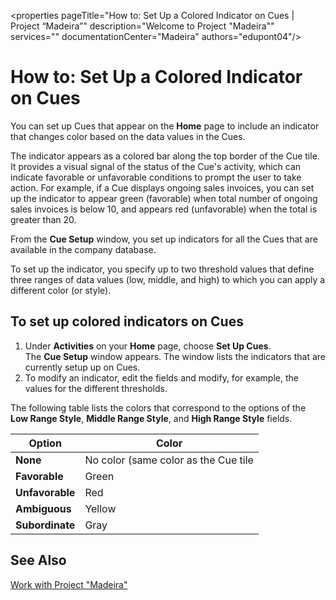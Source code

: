<properties
	pageTitle="How to: Set Up a Colored Indicator on Cues | Project “Madeira”"
        description="Welcome to Project "Madeira"" 
        services="" 
        documentationCenter="Madeira"
        authors="edupont04"/>
    
# How to: Set Up a Colored Indicator on Cues
You can set up Cues that appear on the **Home** page to include an indicator that changes color based on the data values in the Cues. 

The indicator appears as a colored bar along the top border of the Cue tile. It provides a visual signal of the status of the Cue's activity, which can indicate favorable or unfavorable conditions to prompt the user to take action. For example, if a Cue displays ongoing sales invoices, you can set up the indicator to appear green (favorable) when total number of ongoing sales invoices is below 10, and appears red (unfavorable) when the total is greater than 20.

From the **Cue Setup** window, you set up indicators for all the Cues that are available in the company database.

To set up the indicator, you specify up to two threshold values that define three ranges of data values (low, middle, and high) to which you can apply a different color (or style).

## To set up colored indicators on Cues
1. Under **Activities** on your **Home** page, choose **Set Up Cues**.  
The **Cue Setup** window appears. The window lists the indicators that are currently setup up on Cues.
2. To modify an indicator, edit the fields and modify, for example, the values for the different thresholds.  

The following table lists the colors that correspond to the options of the **Low Range Style**, **Middle Range Style**, and **High Range Style** fields.

|Option|Color|
|------|-----|
|**None**|No color (same color as the Cue tile|
|**Favorable**|Green|
|**Unfavorable**|Red|
|**Ambiguous**|Yellow|
|**Subordinate**|Gray|

## See Also
[Work with Project "Madeira"](ui-work-product.md)

